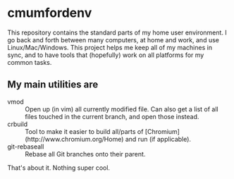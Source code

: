 cmumfordenv
===========

This repository contains the standard parts of my home user environment. I go back and forth between many computers, at home and work, and use Linux/Mac/Windows. This project helps me keep all of my machines in sync, and to have tools that (hopefully) work on all platforms for my common tasks.

My main utilities are
-------------------------
<dl>
  <dt>vmod</dt>
  <dd>Open up (in vim) all currently modified file. Can also get a list of all files touched in the current branch, and open those instead.</dd>
  <dt>crbuild</dt>
  <dd>Tool to make it easier to build all/parts of [Chromium](http://www.chromium.org/Home) and run (if applicable).</dd>
  <dt>git-rebaseall</dt>
  <dd>Rebase all Git branches onto their parent.</dd>
</dl>

That's about it. Nothing super cool.
